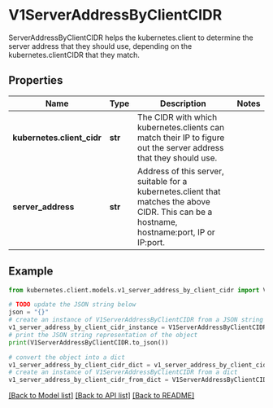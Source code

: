 # V1ServerAddressByClientCIDR

ServerAddressByClientCIDR helps the kubernetes.client to determine the server address that they should use, depending on the kubernetes.clientCIDR that they match.

## Properties

Name | Type | Description | Notes
------------ | ------------- | ------------- | -------------
**kubernetes.client_cidr** | **str** | The CIDR with which kubernetes.clients can match their IP to figure out the server address that they should use. | 
**server_address** | **str** | Address of this server, suitable for a kubernetes.client that matches the above CIDR. This can be a hostname, hostname:port, IP or IP:port. | 

## Example

```python
from kubernetes.client.models.v1_server_address_by_client_cidr import V1ServerAddressByClientCIDR

# TODO update the JSON string below
json = "{}"
# create an instance of V1ServerAddressByClientCIDR from a JSON string
v1_server_address_by_client_cidr_instance = V1ServerAddressByClientCIDR.from_json(json)
# print the JSON string representation of the object
print(V1ServerAddressByClientCIDR.to_json())

# convert the object into a dict
v1_server_address_by_client_cidr_dict = v1_server_address_by_client_cidr_instance.to_dict()
# create an instance of V1ServerAddressByClientCIDR from a dict
v1_server_address_by_client_cidr_from_dict = V1ServerAddressByClientCIDR.from_dict(v1_server_address_by_client_cidr_dict)
```
[[Back to Model list]](../README.md#documentation-for-models) [[Back to API list]](../README.md#documentation-for-api-endpoints) [[Back to README]](../README.md)


